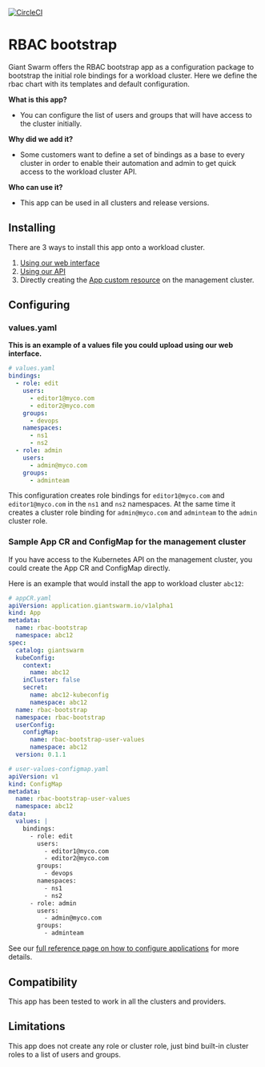 [![CircleCI](https://circleci.com/gh/giantswarm/rbac-bootstrap-app.svg?style=shield)](https://circleci.com/gh/giantswarm/rbac-bootstrap-app)

# RBAC bootstrap

Giant Swarm offers the RBAC bootstrap app as a configuration package to bootstrap the initial role bindings for a workload cluster.
Here we define the rbac chart with its templates and default configuration.

**What is this app?**

- You can configure the list of users and groups that will have access to the cluster initially.

**Why did we add it?**

- Some customers want to define a set of bindings as a base to every cluster in order to enable their automation and admin to get quick access to the workload cluster API.

**Who can use it?**

- This app can be used in all clusters and release versions.

## Installing

There are 3 ways to install this app onto a workload cluster.

1. [Using our web interface](https://docs.giantswarm.io/ui-api/web/app-platform/#installing-an-app)
2. [Using our API](https://docs.giantswarm.io/api/#operation/createClusterAppV5)
3. Directly creating the [App custom resource](https://docs.giantswarm.io/ui-api/management-api/crd/apps.application.giantswarm.io/) on the management cluster.

## Configuring

### values.yaml
**This is an example of a values file you could upload using our web interface.**
```yaml
# values.yaml
bindings:
  - role: edit
    users:
      - editor1@myco.com
      - editor2@myco.com
    groups:
      - devops
    namespaces:
      - ns1
      - ns2
  - role: admin
    users:
      - admin@myco.com
    groups:
      - adminteam
```

This configuration creates role bindings for `editor1@myco.com` and `editor1@myco.com` in the `ns1` and `ns2` namespaces. At the same time it creates a cluster role binding for `admin@myco.com` and `adminteam` to the `admin` cluster role.

### Sample App CR and ConfigMap for the management cluster
If you have access to the Kubernetes API on the management cluster, you could create
the App CR and ConfigMap directly.

Here is an example that would install the app to
workload cluster `abc12`:

```yaml
# appCR.yaml
apiVersion: application.giantswarm.io/v1alpha1
kind: App
metadata:
  name: rbac-bootstrap
  namespace: abc12
spec:
  catalog: giantswarm
  kubeConfig:
    context:
      name: abc12
    inCluster: false
    secret:
      name: abc12-kubeconfig
      namespace: abc12
  name: rbac-bootstrap
  namespace: rbac-bootstrap
  userConfig:
    configMap:
      name: rbac-bootstrap-user-values
      namespace: abc12
  version: 0.1.1
```

```yaml
# user-values-configmap.yaml
apiVersion: v1
kind: ConfigMap
metadata:
  name: rbac-bootstrap-user-values
  namespace: abc12
data:
  values: |
    bindings:
      - role: edit
        users:
          - editor1@myco.com
          - editor2@myco.com
        groups:
          - devops
        namespaces:
          - ns1
          - ns2
      - role: admin
        users:
          - admin@myco.com
        groups:
          - adminteam
```

See our [full reference page on how to configure applications](https://docs.giantswarm.io/app-platform/app-configuration/) for more details.

## Compatibility

This app has been tested to work in all the clusters and providers.

## Limitations

This app does not create any role or cluster role, just bind built-in cluster roles to a list of users and groups.
